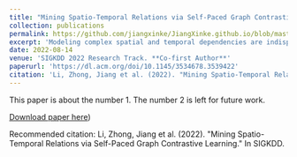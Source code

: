 ```yaml
---
title: "Mining Spatio-Temporal Relations via Self-Paced Graph Contrastive Learning"
collection: publications
permalink: https://github.com/jiangxinke/JiangXinke.github.io/blob/master/files/KDD2022_Landslide.pdf
excerpt: 'Modeling complex spatial and temporal dependencies are indispensable for location-bound time series learning. Existing methods, typically relying on graph neural networks (GNNs) and temporal learning modules based on recurrent neural networks, have achieved significant performance improvements. However, their representation capabilities and prediction results are limited when pre-defined graphs are unavailable. Unlike spatio-temporal GNNs focusing on designing complex architectures, we propose a novel adaptive graph construction strategy: Self-Paced Graph Contrastive Learning (SPGCL). It learns informative relations by maximizing the distinguishing margin between positive and negative neighbors and generates an optimal graph with a self-paced strategy. Specifically, the existing neighborhoods iteratively absorb more reliable nodes with the highest affinity scores as new neighbors to generate the next-round neighborhoods, and augmentations are applied to improve the transferability and robustness. As the adaptively self-paced graph approaches the optimized graph for prediction, the mutual information between nodes and the corresponding neighbors is maximized. Our work provides a new perspective of addressing spatio-temporal learning problems beyond information aggregation in Euclidean space and can be generalized to different tasks. Extensive experiments conducted on two typical spatio-temporal learning tasks (traffic forecasting and land displacement prediction) demonstrate the superior performance of SPGCL against the state-of-the-art.'
date: 2022-08-14
venue: 'SIGKDD 2022 Research Track. **Co-first Author**'
paperurl: 'https://dl.acm.org/doi/10.1145/3534678.3539422'
citation: 'Li, Zhong, Jiang et al. (2022). "Mining Spatio-Temporal Relations via Self-Paced Graph Contrastive Learning." In SIGKDD.'
---
```

This paper is about the number 1. The number 2 is left for future work.

[Download paper here](https://github.com/jiangxinke/JiangXinke.github.io/blob/master/files/KDD2022_Landslide.pdf))

Recommended citation: Li, Zhong, Jiang et al. (2022). "Mining Spatio-Temporal Relations via Self-Paced Graph Contrastive Learning." In SIGKDD.
